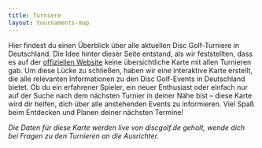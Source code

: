 ```yaml
---
title: Turniere
layout: tournaments-map
---
```


Hier findest du einen Überblick über alle aktuellen Disc Golf-Turniere in Deutschland. Die Idee hinter dieser Seite entstand, als wir feststellten, dass es auf der [offiziellen Website](https://turniere.discgolf.de) keine übersichtliche Karte mit allen Turnieren gab. Um diese Lücke zu schließen, haben wir eine interaktive Karte erstellt, die alle relevanten Informationen zu den Disc Golf-Events in Deutschland bietet. Ob du ein erfahrener Spieler, ein neuer Enthusiast oder einfach nur auf der Suche nach dem nächsten Turnier in deiner Nähe bist – diese Karte wird dir helfen, dich über alle anstehenden Events zu informieren. Viel Spaß beim Entdecken und Planen deiner nächsten Termine!

_Die Daten für diese Karte werden live von discgolf.de geholt, wende dich bei Fragen zu den Turnieren an die Ausrichter._